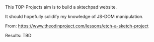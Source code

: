 This TOP-Projects aim is to build a sktechpad website.


It should hopefully solidify my knowledge of JS-DOM manipulation.


From: https://www.theodinproject.com/lessons/etch-a-sketch-project



Results: TBD